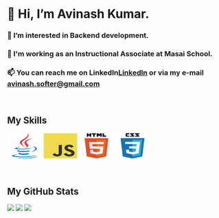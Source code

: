 # 👋 Hi, I’m Avinash Kumar.
### 👀 I’m interested in Backend development.
### 🌱 I'm working as an Instructional Associate at Masai School.
<!--#### 💞️ I’m looking to collaborate on ... -->
### 📫 You can reach me on LinkedIn[LinkedIn](https://avinash-here.github.io/) or via my e-mail avinash.softer@gmail.com

<!---
avinash-here/avinash-here is a ✨ special ✨ repository because its `README.md` (this file) appears on your GitHub profile.
You can click the Preview link to take a look at your changes.
--->

<br>

## My Skills  
<p>
  
<img src="https://raw.githubusercontent.com/devicons/devicon/master/icons/java/java-original.svg" alt="css3" width="80" height="60"/> 
<img src="https://raw.githubusercontent.com/devicons/devicon/master/icons/javascript/javascript-original.svg" alt="javascript" width="80" height="60"/>

<img src="https://raw.githubusercontent.com/devicons/devicon/master/icons/html5/html5-original-wordmark.svg" alt="html5" width="80" height="60"/>
<img src="https://raw.githubusercontent.com/devicons/devicon/master/icons/css3/css3-original-wordmark.svg" alt="css3" width="80" height="60"/>

</p>

<br>

## My GitHub Stats

<!--  GitHub Stats   -->
<img src = "https://github-readme-stats.vercel.app/api?username=avinash-here&show_icons=true&theme=react&hide_border=true&bg_color=0F1000">



<!--  Most Used Languages    -->
<img src = "https://github-readme-stats.vercel.app/api/top-langs/?username=avinash-here&langs_count=8&count_private=true&layout=compact&theme=react&hide_border=true&bg_color=0D1117">


<!--  Streak Stats  -->
<img src = "https://github-readme-streak-stats.herokuapp.com/?user=avinash-here&theme=tokyonight&bg_color=0D1117">


